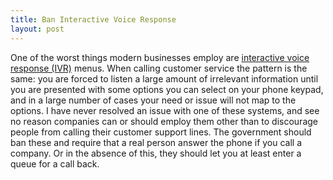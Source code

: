```yaml
---
title: Ban Interactive Voice Response
layout: post
---
```

One of the worst things modern businesses employ are [interactive voice response (IVR)](https://www.ttec.com/glossary/interactive-voice-response) menus. When calling customer service the pattern is the same: you are forced to listen a large amount of irrelevant information until you are presented with some options you can select on your phone keypad, and in a large number of cases your need or issue will not map to the options. I have never resolved an issue with one of these systems, and see no reason companies can or should employ them other than to discourage people from calling their customer support lines. The government should ban these and require that a real person answer the phone if you call a company. Or in the absence of this, they should let you at least enter a queue for a call back.
